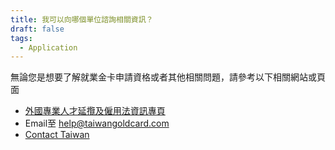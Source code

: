 ```yaml
---
title: 我可以向哪個單位諮詢相關資訊？
draft: false
tags:
  - Application
---
```

無論您是想要了解就業金卡申請資格或者其他相關問題，請參考以下相關網站或頁面

* [外國專業人才延攬及僱用法資訊專頁](https://foreigntalentact.ndc.gov.tw/Default.aspx)
* [](https://foreigntalentact.ndc.gov.tw/Default.aspx)Email至 help@taiwangoldcard.com
* [Contact Taiwan](https://www.contacttaiwan.tw/main/index.aspx?lang=1)